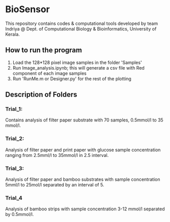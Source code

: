 # BioSensor
This repository contains codes & computational tools developed by team Indriya @ Dept. of Computational Biology & Bioinformatics,
University of Kerala.

## How to run the program
1. Load the 128*128 pixel image samples in the folder 'Samples'
2. Run Image_analysis.ipynb; this will generate a csv file with Red component of each image samples
3. Run 'RunMe.m or Designer.py' for the rest of the plotting

## Description of Folders
### Trial_1: 
Contains analysis of filter paper substrate with 70 samples, 0.5mmol/l to 35 mmol/l.
### Trial_2: 
Analysis of filter paper and print paper with glucose sample concentration ranging from 2.5mml/l to 35mmol/l in 2.5 interval.
### Trial_3: 
Analysis of filter paper and bamboo substrates with sample concentration 5mml/l to 25mol/l separated by an interval of 5.
### Trial_4
Analysis of bamboo strips with sample concentration 3-12 mmol/l separated by 0.5mmol/l.
